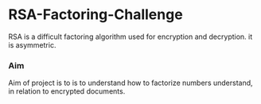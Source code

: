 # RSA-Factoring-Challenge
RSA is a  difficult factoring algorithm used for encryption and decryption. it is asymmetric.
### Aim 
Aim of project is to is to understand how to factorize numbers understand, in relation to encrypted documents.
